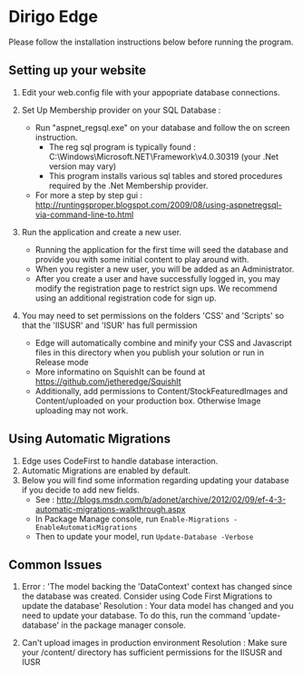 # Dirigo Edge

Please follow the installation instructions below before running the program.

## Setting up your website

1. Edit your web.config file with your appopriate database connections.
	
2. Set Up Membership provider on your SQL Database :		
	- Run "aspnet_regsql.exe" on your database and follow the on screen instruction. 
		- The reg sql program is typically found : C:\Windows\Microsoft.NET\Framework\v4.0.30319    (your .Net version may vary)
		- This program installs various sql tables and stored procedures required by the .Net Membership provider.
	- For more a step by step gui : http://runtingsproper.blogspot.com/2009/08/using-aspnetregsql-via-command-line-to.html
	
3. Run the application and create a new user.
	- Running the application for the first time will seed the database and provide you with some initial content to play around with.
	- When you register a new user, you will be added as an Administrator.
	- After you create a user and have successfully logged in, you may modify the registration page to restrict sign ups. We recommend using an additional registration code for sign up.

4. You may need to set permissions on the folders 'CSS' and 'Scripts' so that the 'IISUSR' and 'ISUR' has full permission
	- Edge will automatically combine and minify your CSS and Javascript files in this directory when you publish your solution or run in Release mode
	- More informatino on SquishIt can be found at https://github.com/jetheredge/SquishIt
	- Additionally, add permissions to Content/StockFeaturedImages and Content/uploaded on your production box. Otherwise Image uploading may not work.


## Using Automatic Migrations
    
1. Edge uses CodeFirst to handle database interaction.
2. Automatic Migrations are enabled by default.
3. Below you will find some information regarding updating your database if you decide to add new fields.
	- See : http://blogs.msdn.com/b/adonet/archive/2012/02/09/ef-4-3-automatic-migrations-walkthrough.aspx
	- In Package Manage console, run 
		`Enable-Migrations -EnableAutomaticMigrations`
	- Then to update your model, run `Update-Database -Verbose`

## Common Issues

1. Error : 'The model backing the 'DataContext' context has changed since the database was created. Consider using Code First Migrations to update the database'
	Resolution : Your data model has changed and you need to update your database. To do this, run the command 'update-database' in the package manager console.
	
2. Can't upload images in production environment
	Resolution : Make sure your /content/ directory has sufficient permissions for the IISUSR and IUSR

